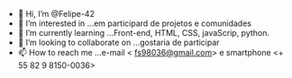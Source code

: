 - 👋 Hi, I’m @Felipe-42
- 👀 I’m interested in ...em participard de projetos e comunidades
- 🌱 I’m currently learning ...Front-end, HTML, CSS, javaScrip, python.
- 💞️ I’m looking to collaborate on ...gostaria de participar
- 📫 How to reach me ...e-mail < fs98036@gmail.com> e smartphone <+ 55 82 9 8150-0036>
<!---
Felipe-42/Felipe-42 is a ✨ special ✨ repository because its `README.md` (this file) appears on your GitHub profile.
You can click the Preview link to take a look at your changes.
--->

